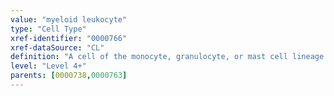 ```yaml
---
value: "myeloid leukocyte"
type: "Cell Type"
xref-identifier: "0000766"
xref-dataSource: "CL"
definition: "A cell of the monocyte, granulocyte, or mast cell lineage."
level: "Level 4+"
parents: [0000738,0000763]
---
```

